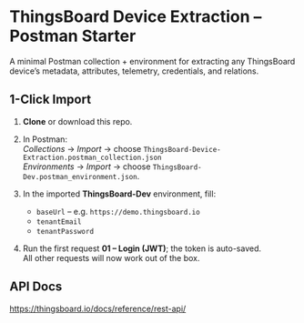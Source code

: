 # ThingsBoard Device Extraction – Postman Starter

A minimal Postman collection + environment for extracting any ThingsBoard device’s metadata, attributes, telemetry, credentials, and relations.

## 1-Click Import
1. **Clone** or download this repo.
2. In Postman:  
   *Collections* → *Import* → choose `ThingsBoard-Device-Extraction.postman_collection.json`  
   *Environments* → *Import* → choose `ThingsBoard-Dev.postman_environment.json`.

3. In the imported **ThingsBoard-Dev** environment, fill:
   - `baseUrl`  – e.g. `https://demo.thingsboard.io`
   - `tenantEmail`
   - `tenantPassword`

4. Run the first request **01 – Login (JWT)**; the token is auto-saved.  
   All other requests will now work out of the box.

## API Docs
https://thingsboard.io/docs/reference/rest-api/
